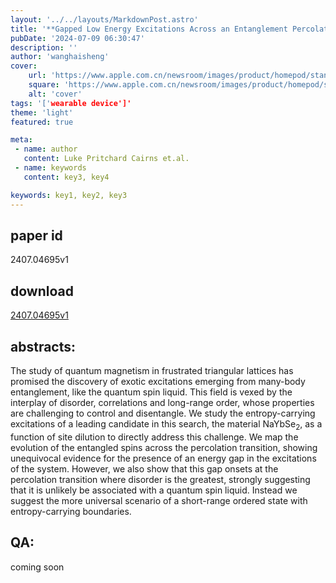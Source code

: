 ```yaml
---
layout: '../../layouts/MarkdownPost.astro'
title: '**Gapped Low Energy Excitations Across an Entanglement Percolation Transition in the Quantum Spin Liquid Candidate NaYbSe$_2$**'
pubDate: '2024-07-09 06:30:47'
description: ''
author: 'wanghaisheng'
cover:
    url: 'https://www.apple.com.cn/newsroom/images/product/homepod/standard/Apple-HomePod-hero-230118_big.jpg.large_2x.jpg'
    square: 'https://www.apple.com.cn/newsroom/images/product/homepod/standard/Apple-HomePod-hero-230118_big.jpg.large_2x.jpg'
    alt: 'cover'
tags: '['wearable device']' 
theme: 'light'
featured: true

meta:
 - name: author
   content: Luke Pritchard Cairns et.al.
 - name: keywords
   content: key3, key4

keywords: key1, key2, key3
---
```


## paper id
2407.04695v1
## download
[2407.04695v1](http://arxiv.org/abs/2407.04695v1)
## abstracts:
The study of quantum magnetism in frustrated triangular lattices has promised the discovery of exotic excitations emerging from many-body entanglement, like the quantum spin liquid. This field is vexed by the interplay of disorder, correlations and long-range order, whose properties are challenging to control and disentangle. We study the entropy-carrying excitations of a leading candidate in this search, the material NaYbSe$_2$, as a function of site dilution to directly address this challenge. We map the evolution of the entangled spins across the percolation transition, showing unequivocal evidence for the presence of an energy gap in the excitations of the system. However, we also show that this gap onsets at the percolation transition where disorder is the greatest, strongly suggesting that it is unlikely be associated with a quantum spin liquid. Instead we suggest the more universal scenario of a short-range ordered state with entropy-carrying boundaries.
## QA:
coming soon
